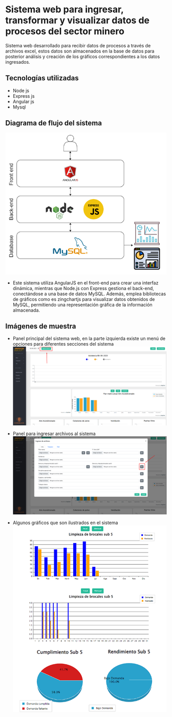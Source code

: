 # Sistema web para ingresar, transformar y visualizar datos de procesos del sector minero

Sistema web desarrollado para recibir datos de procesos a través de archivos excel, estos datos son almacenados en la base de datos para posterior análisis y creación de los gráficos correspondientes a los datos ingresados.



## Tecnologías utilizadas

- Node js
- Express js
- Angular js
- Mysql

## Diagrama de flujo del sistema

![Panel Principal](./Imagenes_git/Diagrama.png)

- Este sistema utiliza AngularJS en el front-end para crear una interfaz dinámica, mientras que Node.js con Express gestiona el back-end, conectándose a una base de datos MySQL. Además, emplea bibliotecas de gráficos como es zingchartjs para visualizar datos obtenidos de MySQL, permitiendo una representación gráfica de la información almacenada.


## Imágenes de muestra

- Panel principal del sistema web, en la parte izquierda existe un menú de opciones para diferentes secciones del sistema
![Panel Principal](./Imagenes_git/Panel.png)

- Panel para ingresar archivos al sistema
![Ingreso de datos](./Imagenes_git/Ingreso.png)

- Algunos gráficos que son ilustrados en el sistema
![Graficos ](./Imagenes_git/Graficos.png)
    

